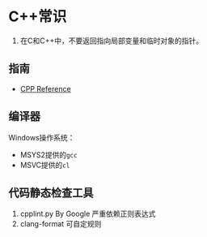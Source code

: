 # C++常识

1. 在C和C++中，不要返回指向局部变量和临时对象的指针。

## 指南

- [CPP Reference](http://en.cppreference.com/w/)

## 编译器

Windows操作系统：

- MSYS2提供的`gcc`
- MSVC提供的`cl`

## 代码静态检查工具

1. cpplint.py By Google 严重依赖正则表达式
2. clang-format 可自定规则
